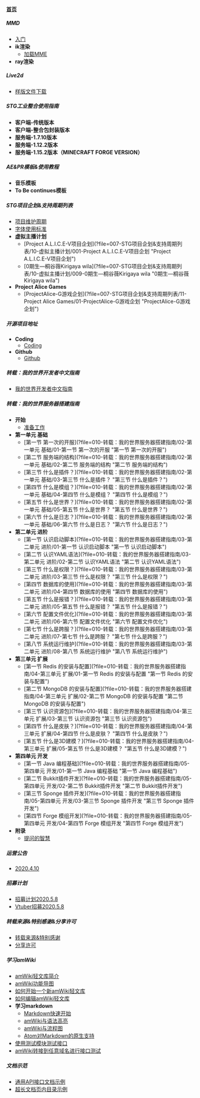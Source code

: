
#### [首页](?file=home-首页)

##### MMD
- [入门](?file=003-MMD/01-入门 "入门")
- **ik渲染**
    - [加载MME](?file=003-MMD/02-ik渲染/01-加载MME "加载MME")
- **ray渲染**

##### Live2d
- [样版文件下载](?file=004-Live2d/010-样版文件下载 "样版文件下载")

##### STG工业整合使用指南
- **客户端-传统版本**
- **客户端-整合包封装版本**
- **服务端-1.7.10版本**
- **服务端-1.12.2版本**
- **服务端-1.15.2版本（MINECRAFT FORGE VERSION）**

##### AE&PR模板&使用教程
- **音乐模板**
- **To Be continues模板**

##### STG项目企划&支持周期列表
- [项目维护周期](?file=007-STG项目企划&支持周期列表/01-项目维护周期 "项目维护周期")
- [字体使用标准](?file=007-STG项目企划&支持周期列表/02-字体使用标准 "字体使用标准")
- **虚拟主播计划**
    - [Project A.L.I.C.E-V项目企划](?file=007-STG项目企划&支持周期列表/10-虚拟主播计划/001-Project A.L.I.C.E-V项目企划 "Project A.L.I.C.E-V项目企划")
    - [0期生—桐谷薇Kirigaya wila](?file=007-STG项目企划&支持周期列表/10-虚拟主播计划/009-0期生—桐谷薇Kirigaya wila "0期生—桐谷薇Kirigaya wila")
- **Project Alice Games**
    - [ProjectAlice-G游戏企划](?file=007-STG项目企划&支持周期列表/11-Project Alice Games/01-ProjectAlice-G游戏企划 "ProjectAlice-G游戏企划")

##### 开源项目地址
- **Coding**
    - [Coding](?file=008-开源项目地址/01-Coding/01-Coding "Coding")
- **Github**
    - [Github](?file=008-开源项目地址/02-Github/02-Github "Github")

##### 转载：我的世界开发者中文指南
- [我的世界开发者中文指南](?file=009-转载：我的世界开发者中文指南/01-我的世界开发者中文指南 "我的世界开发者中文指南")

##### 转载：我的世界服务器搭建指南
- **开始**
    - [准备工作](?file=010-转载：我的世界服务器搭建指南/01-开始/01-准备工作 "准备工作")
- **第一单元 基础**
    - [第一节 第一次的开服](?file=010-转载：我的世界服务器搭建指南/02-第一单元 基础/01-第一节 第一次的开服 "第一节 第一次的开服")
    - [第二节 服务端的结构](?file=010-转载：我的世界服务器搭建指南/02-第一单元 基础/02-第二节 服务端的结构 "第二节 服务端的结构")
    - [第三节 什么是插件？](?file=010-转载：我的世界服务器搭建指南/02-第一单元 基础/03-第三节 什么是插件？ "第三节 什么是插件？")
    - [第四节 什么是模组？](?file=010-转载：我的世界服务器搭建指南/02-第一单元 基础/04-第四节 什么是模组？ "第四节 什么是模组？")
    - [第五节 什么是世界？](?file=010-转载：我的世界服务器搭建指南/02-第一单元 基础/05-第五节 什么是世界？ "第五节 什么是世界？")
    - [第六节 什么是日志？](?file=010-转载：我的世界服务器搭建指南/02-第一单元 基础/06-第六节 什么是日志？ "第六节 什么是日志？")
- **第二单元 进阶**
    - [第一节 认识启动脚本](?file=010-转载：我的世界服务器搭建指南/03-第二单元 进阶/01-第一节 认识启动脚本 "第一节 认识启动脚本")
    - [第二节 认识YAML语法](?file=010-转载：我的世界服务器搭建指南/03-第二单元 进阶/02-第二节 认识YAML语法 "第二节 认识YAML语法")
    - [第三节 什么是权限？](?file=010-转载：我的世界服务器搭建指南/03-第二单元 进阶/03-第三节 什么是权限？ "第三节 什么是权限？")
    - [第四节 数据库的使用](?file=010-转载：我的世界服务器搭建指南/03-第二单元 进阶/04-第四节 数据库的使用 "第四节 数据库的使用")
    - [第五节 什么是报错？](?file=010-转载：我的世界服务器搭建指南/03-第二单元 进阶/05-第五节 什么是报错？ "第五节 什么是报错？")
    - [第六节 配置文件优化](?file=010-转载：我的世界服务器搭建指南/03-第二单元 进阶/06-第六节 配置文件优化 "第六节 配置文件优化")
    - [第七节 什么是跨服？](?file=010-转载：我的世界服务器搭建指南/03-第二单元 进阶/07-第七节 什么是跨服？ "第七节 什么是跨服？")
    - [第八节 系统运行维护](?file=010-转载：我的世界服务器搭建指南/03-第二单元 进阶/08-第八节 系统运行维护 "第八节 系统运行维护")
- **第三单元 扩展**
    - [第一节 Redis 的安装与配置](?file=010-转载：我的世界服务器搭建指南/04-第三单元 扩展/01-第一节 Redis 的安装与配置 "第一节 Redis 的安装与配置")
    - [第二节 MongoDB 的安装与配置](?file=010-转载：我的世界服务器搭建指南/04-第三单元 扩展/02-第二节 MongoDB 的安装与配置 "第二节 MongoDB 的安装与配置")
    - [第三节 认识资源包](?file=010-转载：我的世界服务器搭建指南/04-第三单元 扩展/03-第三节 认识资源包 "第三节 认识资源包")
    - [第四节 什么是皮肤？](?file=010-转载：我的世界服务器搭建指南/04-第三单元 扩展/04-第四节 什么是皮肤？ "第四节 什么是皮肤？")
    - [第五节 什么是3D建模？](?file=010-转载：我的世界服务器搭建指南/04-第三单元 扩展/05-第五节 什么是3D建模？ "第五节 什么是3D建模？")
- **第四单元 开发**
    - [第一节 Java 编程基础](?file=010-转载：我的世界服务器搭建指南/05-第四单元 开发/01-第一节 Java 编程基础 "第一节 Java 编程基础")
    - [第二节 Bukkit插件开发](?file=010-转载：我的世界服务器搭建指南/05-第四单元 开发/02-第二节 Bukkit插件开发 "第二节 Bukkit插件开发")
    - [第三节 Sponge 插件开发](?file=010-转载：我的世界服务器搭建指南/05-第四单元 开发/03-第三节 Sponge 插件开发 "第三节 Sponge 插件开发")
    - [第四节 Forge 模组开发](?file=010-转载：我的世界服务器搭建指南/05-第四单元 开发/04-第四节 Forge 模组开发 "第四节 Forge 模组开发")
- **附录**
    - [提问的智慧](?file=010-转载：我的世界服务器搭建指南/06-附录/01-提问的智慧 "提问的智慧")

##### 运营公告
- [2020.4.10](?file=015-运营公告/001-2020.4.10 "2020.4.10")

##### 招募计划
- [招募计划2020.5.8](?file=016-招募计划/001-招募计划2020.5.8 "招募计划2020.5.8")
- [Vtuber招募2020.5.8](?file=016-招募计划/002-Vtuber招募2020.5.8 "Vtuber招募2020.5.8")

##### 转载来源&特别感谢&分享许可
- [转载来源&特别感谢](?file=017-转载来源&特别感谢&分享许可/01-转载来源&特别感谢 "转载来源&特别感谢")
- [分享许可](?file=017-转载来源&特别感谢&分享许可/02-分享许可 "分享许可")

##### 学习amWiki
- [amWiki轻文库简介](?file=020-学习amWiki/01-amWiki轻文库简介 "amWiki轻文库简介")
- [amWiki功能导图](?file=020-学习amWiki/02-amWiki功能导图 "amWiki功能导图")
- [如何开始一个新amWiki轻文库](?file=020-学习amWiki/03-如何开始一个新amWiki轻文库 "如何开始一个新amWiki轻文库")
- [如何编辑amWiki轻文库](?file=020-学习amWiki/04-如何编辑amWiki轻文库 "如何编辑amWiki轻文库")
- **学习markdown**
    - [Markdown快速开始](?file=020-学习amWiki/05-学习markdown/01-Markdown快速开始 "Markdown快速开始")
    - [amWiki与语法高亮](?file=020-学习amWiki/05-学习markdown/02-amWiki与语法高亮 "amWiki与语法高亮")
    - [amWiki与流程图](?file=020-学习amWiki/05-学习markdown/03-amWiki与流程图 "amWiki与流程图")
    - [Atom对Markdown的原生支持](?file=020-学习amWiki/05-学习markdown/05-Atom对Markdown的原生支持 "Atom对Markdown的原生支持")
- [使用测试模块测试接口](?file=020-学习amWiki/06-使用测试模块测试接口 "使用测试模块测试接口")
- [amWiki转接到任意域名进行接口测试](?file=020-学习amWiki/07-amWiki转接到任意域名进行接口测试 "amWiki转接到任意域名进行接口测试")

##### 文档示范
- [通用API接口文档示例](?file=021-文档示范/001-通用API接口文档示例 "通用API接口文档示例")
- [超长文档页内目录示例](?file=021-文档示范/002-超长文档页内目录示例 "超长文档页内目录示例")

